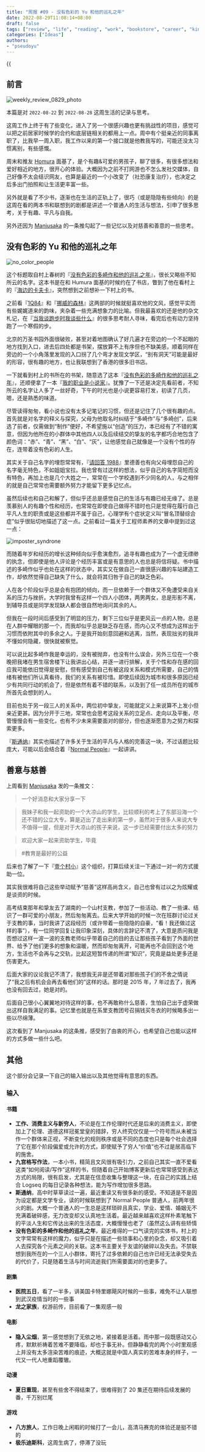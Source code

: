 ```yaml
---
title: "周报 #09 - 没有色彩的 Yu 和他的巡礼之年"
date: 2022-08-29T11:08:14+08:00
draft: false
tags: ["review", "life", "reading", "work", "bookstore", "career", "kindness", "charity", "personality", "friendship", "relationship"]
categories: ["Ideas"]
authors:
- "pseudoyu"
---
```


{{<audio src="audios/here_after_us.mp3" caption="《后来的我们 - 五月天》" >}}

## 前言

![weekly_review_0829_photo](https://image.pseudoyu.com/images/weekly_review_0829_photo.png)

本篇是对 `2022-08-22` 到 `2022-08-28` 这周生活的记录与思考。

这周工作上终于有了些变化，进入了另一个很感兴趣也更有挑战性的项目，感觉可以把之前居家时候学的合约和底层链相关的都用上一点。周中有个挺亲近的同事离职了，比我早一周入职，我工作以来的第一个接口就是他教我写的，可能还没太习惯离别，有些感慨。

周末和推友 [Homura](https://twitter.com/RealAkemiHomura) 面基了，是个有趣&可爱的男孩子，聊了很多，有很多想法和爱好相近的地方，很开心的体验。大概因为之前不打网游也不怎么发社交媒体，自己好像不太会结识网友，也算是最近的一个小改变了（社恐康复治疗），也决定之后多出门拍照和让生活更丰富一些。

另外就是看了不少书，逐渐也在生活的正轨上了，很巧（或是隐隐有些倾向）的是这周在看的两本书和联想到的剧都是讲述一个普通人的生活与想法，引申了很多思考，关于有趣、平凡与自我。

另外还因为 [Manjusaka](https://twitter.com/Manjusaka_Lee) 的一条推勾起了一些记忆以及对慈善和善意的一些思考。

## 没有色彩的 Yu 和他的巡礼之年

![no_color_people](https://image.pseudoyu.com/images/no_color_people.png)

这个标题取自村上春树的『[没有色彩的多崎作和他的巡礼之年](https://book.douban.com/subject/25733470/)』，很长又略些不知所云的名字。这本书是在和 Humura 面基的时候约在了书店，瞥到了他在看村上的『[海边的卡夫卡](https://book.douban.com/subject/30144095/)』，突然想到之前想补一下村上的书。

之前看『[1Q84](https://book.douban.com/subject/10529920/)』和『[挪威的森林](https://book.douban.com/subject/27200257/)』这两部的时候就挺喜欢他的文风，感觉平实而有些娓娓道来的韵味，夹杂着一些充满想象力的比喻。但我最喜欢的还是他的杂文札记，在『[当我谈跑步时我谈些什么](https://book.douban.com/subject/3369600/)』的很多思考耐人寻味，看完后也有动力坚持跑了一个寒假的步。

北京的万圣书园外面很破败，甚至对着地图确认了好几遍才在旁边的一个不起眼的地方找到入口，进去后四处都是书架，摆放算不上有序但也不缺美感，顺着同样在旁边的一个小角落里发现的入口拐了几个弯才发现文学区，“别有洞天”可能是最好的形容，很有趣的地方，也让我联想到了香港的很多旧书店。

一下就看到村上的书所在的书架，随意选了这本『[没有色彩的多崎作和他的巡礼之年](https://book.douban.com/subject/25733470/)』，还顺便拿了一本『[我的职业是小说家](https://book.douban.com/subject/26889236/)』。犹豫了一下还是决定先看前者，不知所云的名字让人多了一丝好奇，下午的时光也是小说更容易打发，初读了几页，嗯，还是熟悉的味道。

尽管读得匆匆，看小说也没有太多记笔记的习惯，但还是记住了几个很有趣的点。首先就是对名字的释义与探究，父母为他取名时纠结于“多崎作”与“多崎创”，后来选了前者，仅需做到“制作”便好，不希望施以“创造”的压力，本已经有了不错的寓意，但因为他所在的小群体中其他四人以及后续结交的挚友的名字都巧合地包含了颜色词：“赤”、“青”、“黑”、“白”、“灰”，让他感觉自己就像是一个没有个性的存在，连带着没有色彩的人生。

其实关于自己名字的埋怨常常有，『[请回答 1988](https://movie.douban.com/subject/26302614/)』里德善也有向父母埋怨自己的名字毫无特色，不如姐姐宝拉。我也曾有过这样的想法，似乎自己的名字简短而没有特色，再加上也是几个大姓之一，常常在一个学校遇到不少同名的人，与之相伴的就是自己常常也需要额外努力才能留下更多记忆点。

虽然后续也和自己和解了，但似乎还总是感觉自己的生活与有趣已经无缘了。总是羡慕别人的有趣个性和经历，也常常在即使自己做得不错时也只是觉得在履行自己平凡人生的职责或是这些都并不属于自己，心理学有个症状定义叫“冒名顶替综合症”似乎很贴切地描述了这一点。之前看过一篇关于工程师素养的文章中提到过这一点：

![imposter_syndrone](https://image.pseudoyu.com/images/imposter_syndrone.jpeg)

而随着年岁和经历的增长这种倾向似乎愈演愈烈，追寻有趣也成为了一个虚无缥缈的执念，但即使是他人评论是个经历丰富或是有意思的人也总是将信将疑。书中描述的多崎作似乎也处在这样的状态中，其实又在做自己一直很感兴趣的车站建造工作，却依然觉得自己缺失了什么，就会将其归咎于自己的缺乏色彩。

人在各个阶段似乎总是会有抱团的倾向，而一旦依赖于一个群体又不免遭受来自关系的压力与挫折。大学时我曾有这样一个四人小团体，两男两女，总是形影不离，到辅导员或是同学发现缺人都会很自然地询问其余的人。

但我在一段时间后感受到了明显的压力，剩下三位似乎是更风云一点的人物，总是在人群中耀眼的那一个，而我却似乎总是缺乏存在感，而内心又不想成为这样出于习惯而依附其中的多余之人。于是我开始刻意回避和逃离，当然，表现拙劣的我并不懂如何隐藏，很快就被察觉。

可以说比起多崎作我是幸运的，没有被抛弃，也没有什么误会，另外三位在一个夜晚把我堵在男生宿舍楼下让我讲出心结，并逐一进行排解，关于个性和存在感的回应我可能依旧觉得是安慰，但有感受到自己有被这段关系和模式所需要，自己的情绪有被他们所认真看待，我们的关系有被珍惜。即使后续因为城市和很多原因已经少有共同行动的机会了，但是依然有着不错的联系，以及到了任一成员所在的城市所首先会想到的人。

目前也处于另一段三人的关系中，两位初中挚友，可能就定义上来说算不上发小但亲近更甚。因为分开于三地，常常也会思考这段关系的立足点、走向以及平衡，尽管慢慢会有一些变化，也有不少未来需要面对的部分，但也逐渐愿意为之努力和探索更多。

『[斯通纳](https://book.douban.com/subject/26425831/)』其实也描述了许多关于生活的平凡与人格的完善这一块，不过话题比较庞大，可能以后会结合着『[Normal People](https://movie.douban.com/subject/33477335/)』一起讲讲。

## 善意与慈善

上周看到 [Manjusaka](https://twitter.com/Manjusaka_Lee) 发的一条推文：

> 一个好消息和大家分享一下

> 我妹子和我一起资助的一个大凉山的学生，比较顺利的考上了东部沿海一个还不错的公立大专。算是迈出了走出来的第一步，虽然对于很多人来说大专不值得一提，但是对于大凉山的孩子来说，这一步已经需要付出太多的努力

> 欢迎大家一起来资助学生，毕竟

> #教育是最好的公益

后来也了解了一下『[壹个村小](http://www.one-school.org)』这个组织，打算后续关注一下通过一对一的方式援助一位。

其实我很难将自己这些举动赋予“慈善”这样高尚含义，自己也曾有过以之为炫耀或是谈资的时候。

高考结束那年和挚友去了湖南的一个山村支教，参加了一些活动、教了一些课、结识了一群可爱的小朋友，然后匆匆离去。后来大学开始的时候一次在班群讨论过关于支教的事，当时我讲了这段经历（或许带着一些隐隐的自豪，“看！我还做过这样的事”），有一位同学回复让我印象深刻，具体的言辞记不清了，大意是质问我是否想过这样一波一波的支教老师似乎带着自己的目的去让那些孩子看到了外面的世界、给予了他们更多的想象和温暖，然而却匆匆离开，可能再也不会回到这个地方，生活也不会再与之交轨，比起这短暂传递的所谓“知识”，究竟是益处更多还是伤害更大。

后面大家的议论我记不清了，我想我无非是还带着对那些孩子们的不舍之情说了“我之后有机会会再去看他们的”这样的话。那时是 2015 年，7 年过去了，我再也没有回去过，她是对的。

后面自己很小心翼翼地对待这样的事，也不再敢称什么慈善，生怕自己出于虚荣做出这样自我满足的事。记忆里也就是在系里支教团号召捐钱买冬衣的时候略多出一些以尽绵薄。

这次看到了 Manjusaka 的这条推，感受到了由衷的开心，也希望自己也能以这样的方式多做一些什么吧。

## 其他

这个部分会记录一下自己的输入输出以及其他觉得有意思的东西。

### 输入

#### 书籍

- **工作、消费主义与新穷人**，不论是在工作伦理时代还是后来的消费主义，即使加上了伦理、道德这样冠冕堂皇的措辞，穷人终究仅仅是一个符号而从未被当作一个群体来正视，不断变化的规则秩序或是不同的态度也只是每个社会选择了它在那个阶段偏爱或允许的方式，即使赋予了穷人“价值”也不过是居高临下的施舍。
- **九宫格写作法**，一本小书，精简且文风很有吸引力，之前自己其实一直不爱看这类“如何阅读/写作”这样的书，但随着自己开始博客更新后也常常感受到表达方式的局限，很有启发，尤其是在信息收集与整理这一块，在自己的实践上结合 Logseq 的每日记录各种想法，能为写作增加很多思路。
- **斯通纳**，高中时草草读过一遍，最近重读又有很多新的感受。不知道是不是因为设定都是文学专业，读的时候联想到了 Normal People 普通人，前两年很火的剧。大概一个普通人的一生总是这样琐碎且真实，学业、爱情、婚姻无不充满着破碎感，无力改变却又认真地生活着。最近越来越喜欢这样朴素笔触下的平淡人生和它传达出来的生活态度，大概慢慢也老了（虽然这么讲有些矫情
- **没有色彩的多崎作和他的巡礼之年**，最近难得的一口气读完的实体书，村上的文字常常有这样的魔力，似乎只是在描述一些琐事和心里的杂念，却又吸引着人去探究各个元素之间的关联。这本书主要关于友谊的破碎以及失去。不禁联想到我所在的一个三人小群体，寄托了过多依赖的自己也许已经无法承受失去的代价了，只是随着生活与时间流逝我们所需要面对的也更多了。

#### 剧集

- **医院五日**，看了一半多，讲美国卡特里娜飓风时候的一些事，难免不让人联想到武汉疫情当时的一些事
- **龙之家族**，权游前传，目前看了一集观感一般

#### 电影

- **隐入尘烟**，第一感觉想到了无依之地，紧接着是活着。雨中那一段既感动又心疼，默默祈祷着苦难不要降临，却也于事无补。但静静看完的两个小时里观感上并没有太多渲染苦难的痕迹，大概这就是中国人真实的苦难本身的样子，一代又一代人地重蹈覆辙。

#### 动漫

- **夏日重现**，甚至有些舍不得结束了，很难得到了 20 集还在期待后续发展的番，千万别烂尾

#### 游戏

- **八方旅人**，工作日晚上闲暇的时候打了一会儿，高清马赛克的体验还是挺不错的
- **极乐迪斯科**，这周生病了，停滞了没玩
